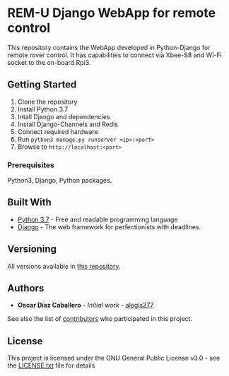 # REM-U Django WebApp for remote control

This repository contains the WebApp developed in Python-Django for remote rover control. It has capabilities to connect via Xbee-S8 and Wi-Fi socket to the on-board Rpi3.

## Getting Started

1. Clone the repository
2. Install Python 3.7
3. Intall Django and dependencies
4. Install Django-Channels and Redis
5. Connect required hardware
6. Run `python3 manage.py runserver <ip>:<port>`
7. Browse to `http://localhost:<port>`


### Prerequisites

Python3, Django, Python packages.


## Built With

* [Python 3.7](https://www.python.org) - Free and readable programming language
* [Django](https://www.djangoproject.com/) - The web framework for perfectionists with deadlines.


## Versioning

All versions available in [this repository](https://github.com/robocol-rem-u/WepApp). 

## Authors

* **Oscar Díaz Caballero** - *Initial work* - [alegis277](https://github.com/alegis277)

See also the list of [contributors](https://github.com/robocol-rem-u/WepApp/graphs/contributors) who participated in this project.

## License

This project is licensed under the GNU General Public License v3.0 - see the [LICENSE.txt](LICENSE.txt) file for details
